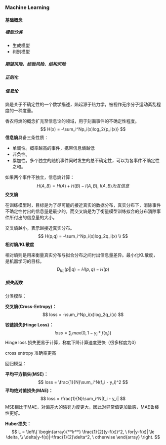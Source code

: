 ### Machine Learning
#### 基础概念

##### 模型分类

- 生成模型
- 判别模型

##### 期望风险、经验风险、结构风险

##### 正则化

##### 信息论

熵是关于不确定性的一个数学描述，熵起源于热力学，被视作无序分子运动紊乱程度的一种度量。

香农将熵的概念扩充至信息论的领域，用于刻画事件的不确定性程度。
$$
H(x) = -\sum_i^Np_i(x)log_2{p_i(x)}
$$
**信息熵**具备三条性质：

- 单调性。概率越高的事件，携带信息熵越低
- 非负性。
- 累加性。多个独立的随机事件同时发生的总不确定性，可以为各事件不确定性之和。

如果两个事件不独立，信息熵计算：
$$
H(A,B) = H(A) + H(B) - I(A,B) ,\ I(A,B)为互信息
$$
**交叉熵**

在训练模型时，目标是为了尽可能的接近真实的数据分布，真实分布下，消除事件不确定性付出的信息量是最少的，而交叉熵是为了衡量模型训练拟合的分布消除事件所付出的信息量的大小。

交叉熵越小，表示越接近真实分布。
$$
H(p,q) = -\sum_i^Np_i(x)log_2q_i(x) \\
$$
**相对熵/KL散度**

相对熵则是用来衡量真实分布与拟合分布之间付出信息量差异。最小化KL散度，是机器学习的目标。
$$
D_{KL}(p||q) = H(p,q) - H(p)
$$

##### 损失函数

分类模型：

**交叉熵(Cross-Entropy)：**
$$
loss = -\sum_i^Np_i(x)log_2q_i(x)
$$


**铰链损失(Hinge Loss)：**
$$
loss = \sum_imax(0,1 - y_i * f(x_i))
$$
Hinge loss 损失更易于计算，梯度下降计算速度更快（很多梯度为0）

cross entropy 准确率更高

回归模型：

**平均平方损失(MSE)：**
$$
loss = \frac{1}{N}\sum_i^N(f_i - y_i)^2
$$
**平均绝对值损失(MAE)：**
$$
loss = \frac{1}{N}\sum_i^N|f_i - y_i|
$$
MSE相比于MAE，对偏差大的惩罚力度更大，因此对异常值更加敏感，MAE鲁棒性更好。

**Huber损失：**
$$
L = \left\{
\begin{array}{**lr**}
\frac{1}{2}(y-f(x))^2, \ for|y-f(x)| \le \delta, \\
\delta|y-f(x)|-\frac{1}{2}\delta^2,  \ otherwise
\end{array}
\right.
$$

#### 